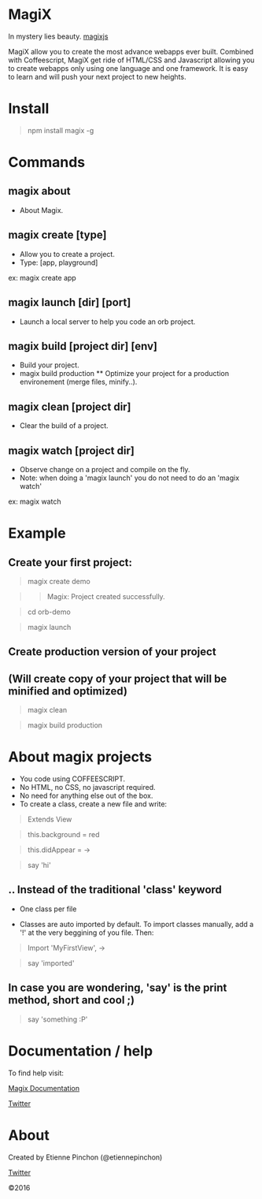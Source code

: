 # MagiX

In mystery lies beauty. 
[magixjs](https://magixjs.com)

MagiX allow you to create the most advance webapps ever built.
Combined with Coffeescript, MagiX get ride of HTML/CSS and Javascript allowing you to create webapps only using one language and one framework. It is easy to learn and will push your next project to new heights.

# Install

> npm install magix -g

# Commands

## magix about

* About Magix.

## magix create [type]

* Allow you to create a project.
* Type: [app, playground]

ex: magix create app

## magix launch [dir] [port]

* Launch a local server to help you code an orb project.

## magix build [project dir] [env]

* Build your project.
* magix build production
** Optimize your project for a production environement (merge files, minify..).

## magix clean [project dir]

* Clear the build of a project.

## magix watch [project dir]

* Observe change on a project and compile on the fly.
* Note: when doing a 'magix launch' you do not need to do an 'magix watch'

ex: magix watch


# Example

## Create your first project:

> magix create demo

> > Magix: Project created successfully.

> cd orb-demo

> magix launch

## Create production version of your project
## (Will create copy of your project that will be minified and optimized)

> magix clean

> magix build production

# About magix projects

* You code using COFFEESCRIPT.
* No HTML, no CSS, no javascript required.
* No need for anything else out of the box.
* To create a class, create a new file and write: 

> Extends View

> this.background = red

> this.didAppear = ->

> 	say 'hi'

## .. Instead of the traditional 'class' keyword

* One class per file

* Classes are auto imported by default. 
To import classes manually, add a '!' at the very beggining of you file.
Then:
> Import 'MyFirstView', ->

> say 'imported'

## In case you are wondering, 'say' is the print method, short and cool ;)

> say 'something :P'

# Documentation / help

To find help visit:

[Magix Documentation](https://magixjs.com/learn)

[Twitter](https://twitter.com/magixjs)

# About
Created by Etienne Pinchon (@etiennepinchon)

[Twitter](https://twitter.com/etiennepinchon)

©2016